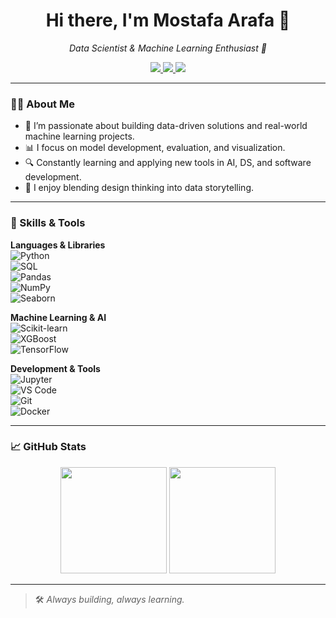 <h1 align="center">Hi there, I'm Mostafa Arafa 👋</h1>
<p align="center">
  <em>Data Scientist & Machine Learning Enthusiast 🚀</em>
</p>

<p align="center">
  <a href="https://www.linkedin.com/in/mostafa-arafa-294b3a28a/">
    <img src="https://img.shields.io/badge/LinkedIn-0077B5?style=flat&logo=linkedin&logoColor=white" />
  </a>
  <a href="https://www.behance.net/mostafaahmed445">
    <img src="https://img.shields.io/badge/Behance-1769ff?style=flat&logo=behance&logoColor=white" />
  </a>
  <a href="https://github.com/mostafa-arafa">
    <img src="https://img.shields.io/badge/GitHub-000?style=flat&logo=github&logoColor=white" />
  </a>
</p>

---

### 👨‍💻 About Me

- 🎯 I’m passionate about building data-driven solutions and real-world machine learning projects.
- 📊 I focus on model development, evaluation, and visualization.
- 🔍 Constantly learning and applying new tools in AI, DS, and software development.
- 🎨 I enjoy blending design thinking into data storytelling.

---

### 🧠 Skills & Tools

**Languages & Libraries**  
![Python](https://img.shields.io/badge/Python-3670A0?style=flat&logo=python&logoColor=white)  
![SQL](https://img.shields.io/badge/SQL-005C83?style=flat&logo=sqlite&logoColor=white)  
![Pandas](https://img.shields.io/badge/Pandas-150458?style=flat&logo=pandas&logoColor=white)  
![NumPy](https://img.shields.io/badge/NumPy-013243?style=flat&logo=numpy&logoColor=white)  
![Seaborn](https://img.shields.io/badge/Seaborn-4B8BBE?style=flat&logo=python&logoColor=white)

**Machine Learning & AI**  
![Scikit-learn](https://img.shields.io/badge/scikit--learn-F7931E?style=flat&logo=scikit-learn&logoColor=white)  
![XGBoost](https://img.shields.io/badge/XGBoost-A73534?style=flat&logo=xgboost&logoColor=white)  
![TensorFlow](https://img.shields.io/badge/TensorFlow-FF6F00?style=flat&logo=tensorflow&logoColor=white)

**Development & Tools**  
![Jupyter](https://img.shields.io/badge/Jupyter-F37626?style=flat&logo=jupyter&logoColor=white)  
![VS Code](https://img.shields.io/badge/VSCode-007ACC?style=flat&logo=visual-studio-code&logoColor=white)  
![Git](https://img.shields.io/badge/Git-F05032?style=flat&logo=git&logoColor=white)  
![Docker](https://img.shields.io/badge/Docker-2496ED?style=flat&logo=docker&logoColor=white)

---

### 📈 GitHub Stats

<div align="center">
  <img src="https://github-readme-stats.vercel.app/api?username=mostafa-arafa&show_icons=true&count_private=true&theme=radical" height="170px"/>
  <img src="https://github-readme-stats.vercel.app/api/top-langs/?username=mostafa-arafa&layout=compact&theme=radical" height="170px"/>
</div>

---

> 🛠️ *Always building, always learning.*

